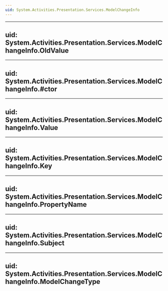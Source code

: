 ```yaml
---
uid: System.Activities.Presentation.Services.ModelChangeInfo
---
```


---
uid: System.Activities.Presentation.Services.ModelChangeInfo.OldValue
---

---
uid: System.Activities.Presentation.Services.ModelChangeInfo.#ctor
---

---
uid: System.Activities.Presentation.Services.ModelChangeInfo.Value
---

---
uid: System.Activities.Presentation.Services.ModelChangeInfo.Key
---

---
uid: System.Activities.Presentation.Services.ModelChangeInfo.PropertyName
---

---
uid: System.Activities.Presentation.Services.ModelChangeInfo.Subject
---

---
uid: System.Activities.Presentation.Services.ModelChangeInfo.ModelChangeType
---
